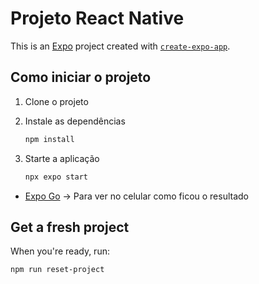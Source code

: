 # Projeto React Native

This is an [Expo](https://expo.dev) project created with [`create-expo-app`](https://www.npmjs.com/package/create-expo-app).

## Como iniciar o projeto

1. Clone o projeto

2. Instale as dependências

   ```bash
   npm install
   ```

2. Starte a aplicação

   ```bash
   npx expo start
   ```

- [Expo Go](https://expo.dev/go) -> Para ver no celular como ficou o resultado

## Get a fresh project

When you're ready, run:

```bash
npm run reset-project
```

